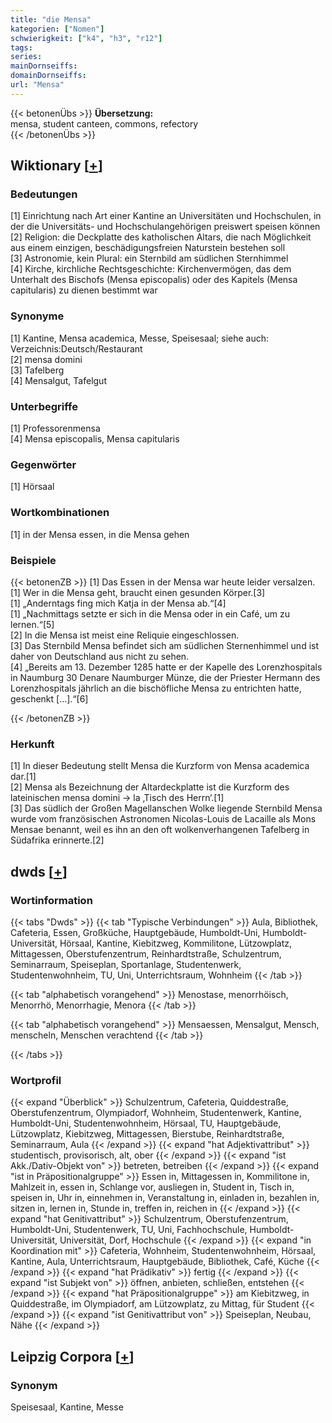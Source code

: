 ```yaml
---
title: "die Mensa"
kategorien: ["Nomen"]
schwierigkeit: ["k4", "h3", "r12"]
tags:
series:
mainDornseiffs:
domainDornseiffs:
url: "Mensa"
---
```


{{< betonenÜbs >}}
**Übersetzung:**  
mensa, student canteen, commons, refectory  
{{< /betonenÜbs >}}

## Wiktionary [[+](https://de.wiktionary.org/wiki/Mensa)]

### Bedeutungen
[1] Einrichtung nach Art einer Kantine an Universitäten und Hochschulen, in der die Universitäts- und Hochschulangehörigen preiswert speisen können  
[2] Religion: die Deckplatte des katholischen Altars, die nach Möglichkeit aus einem einzigen, beschädigungsfreien Naturstein bestehen soll  
[3] Astronomie, kein Plural: ein Sternbild am südlichen Sternhimmel  
[4] Kirche, kirchliche Rechtsgeschichte: Kirchenvermögen, das dem Unterhalt des Bischofs (Mensa episcopalis) oder des Kapitels (Mensa capitularis) zu dienen bestimmt war  

### Synonyme
[1] Kantine, Mensa academica, Messe, Speisesaal; siehe auch: Verzeichnis:Deutsch/Restaurant  
[2] mensa domini  
[3] Tafelberg  
[4] Mensalgut, Tafelgut  

### Unterbegriffe
[1] Professorenmensa  
[4] Mensa episcopalis, Mensa capitularis  

### Gegenwörter
[1] Hörsaal  

### Wortkombinationen
[1] in der Mensa essen, in die Mensa gehen  

### Beispiele
{{< betonenZB >}}
[1] Das Essen in der Mensa war heute leider versalzen.  
[1] Wer in die Mensa geht, braucht einen gesunden Körper.[3]  
[1] „Anderntags fing mich Katja in der Mensa ab.“[4]  
[1] „Nachmittags setzte er sich in die Mensa oder in ein Café, um zu lernen.“[5]  
[2] In die Mensa ist meist eine Reliquie eingeschlossen.  
[3] Das Sternbild Mensa befindet sich am südlichen Sternenhimmel und ist daher von Deutschland aus nicht zu sehen.  
[4] „Bereits am 13. Dezember 1285 hatte er der Kapelle des Lorenzhospitals in Naumburg 30 Denare Naumburger Münze, die der Priester Hermann des Lorenzhospitals jährlich an die bischöfliche Mensa zu entrichten hatte, geschenkt […].“[6]  

{{< /betonenZB >}}
### Herkunft
[1] In dieser Bedeutung stellt Mensa die Kurzform von Mensa academica dar.[1]  
[2] Mensa als Bezeichnung der Altardeckplatte ist die Kurzform des lateinischen mensa domini → la ‚Tisch des Herrn‘.[1]  
[3] Das südlich der Großen Magellanschen Wolke liegende Sternbild Mensa wurde vom französischen Astronomen Nicolas-Louis de Lacaille als Mons Mensae benannt, weil es ihn an den oft wolkenverhangenen Tafelberg in Südafrika erinnerte.[2]  



## dwds [[+](https://www.dwds.de/wb/Mensa)]

### Wortinformation
{{< tabs "Dwds" >}}
{{< tab "Typische Verbindungen" >}}
Aula, Bibliothek, Cafeteria, Essen, Großküche, Hauptgebäude, Humboldt-Uni, Humboldt-Universität, Hörsaal, Kantine, Kiebitzweg, Kommilitone, Lützowplatz, Mittagessen, Oberstufenzentrum, Reinhardtstraße, Schulzentrum, Seminarraum, Speiseplan, Sportanlage, Studentenwerk, Studentenwohnheim, TU, Uni, Unterrichtsraum, Wohnheim
{{< /tab >}}

{{< tab "alphabetisch vorangehend" >}}
Menostase, menorrhöisch, Menorrhö, Menorrhagie, Menora
{{< /tab >}}

{{< tab "alphabetisch vorangehend" >}}
Mensaessen, Mensalgut, Mensch, menscheln, Menschen verachtend
{{< /tab >}}

{{< /tabs >}}

### Wortprofil
{{< expand "Überblick" >}} Schulzentrum, Cafeteria, Quiddestraße, Oberstufenzentrum, Olympiadorf, Wohnheim, Studentenwerk, Kantine, Humboldt-Uni, Studentenwohnheim, Hörsaal, TU, Hauptgebäude, Lützowplatz, Kiebitzweg, Mittagessen, Bierstube, Reinhardtstraße, Seminarraum, Aula {{< /expand >}}
{{< expand "hat Adjektivattribut" >}} studentisch, provisorisch, alt, ober {{< /expand >}}
{{< expand "ist Akk./Dativ-Objekt von" >}} betreten, betreiben {{< /expand >}}
{{< expand "ist in Präpositionalgruppe" >}} Essen in, Mittagessen in, Kommilitone in, Mahlzeit in, essen in, Schlange vor, ausliegen in, Student in, Tisch in, speisen in, Uhr in, einnehmen in, Veranstaltung in, einladen in, bezahlen in, sitzen in, lernen in, Stunde in, treffen in, reichen in {{< /expand >}}
{{< expand "hat Genitivattribut" >}} Schulzentrum, Oberstufenzentrum, Humboldt-Uni, Studentenwerk, TU, Uni, Fachhochschule, Humboldt-Universität, Universität, Dorf, Hochschule {{< /expand >}}
{{< expand "in Koordination mit" >}} Cafeteria, Wohnheim, Studentenwohnheim, Hörsaal, Kantine, Aula, Unterrichtsraum, Hauptgebäude, Bibliothek, Café, Küche {{< /expand >}}
{{< expand "hat Prädikativ" >}} fertig {{< /expand >}}
{{< expand "ist Subjekt von" >}} öffnen, anbieten, schließen, entstehen {{< /expand >}}
{{< expand "hat Präpositionalgruppe" >}} am Kiebitzweg, in Quiddestraße, im Olympiadorf, am Lützowplatz, zu Mittag, für Student {{< /expand >}}
{{< expand "ist Genitivattribut von" >}} Speiseplan, Neubau, Nähe {{< /expand >}}

## Leipzig Corpora [[+](https://corpora.uni-leipzig.de/en/res?word=Mensa&corpusId=deu_newscrawl-public_2018)]


### Synonym
Speisesaal, Kantine, Messe

